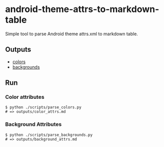 # android-theme-attrs-to-markdown-table
Simple tool to parse Android theme attrs.xml to markdown table.

## Outputs
- [colors](https://github.com/konifar/android-theme-attrs-to-markdown-table/blob/master/outputs/color_attrs.md)
- [backgrounds](https://github.com/konifar/android-theme-attrs-to-markdown-table/blob/master/outputs/color_backgrounds.md)

## Run
### Color attributes
```shell
$ python ./scripts/parse_colors.py
# => outputs/color_attrs.md
```

### Background Attributes
```shell
$ python ./scripts/parse_backgrounds.py
# => outputs/background_attrs.md
```
